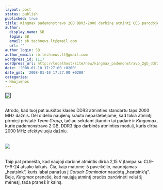 ```yaml
---
layout: post
status: publish
published: true
title: Kingmax pademonstravo 2GB DDR3-2000 darbinę atmintį CES parodoje
author:
  display_name: SB
  login: SB
  email: sb.technews.lt@gmail.com
  url: ''
author_login: SB
author_email: sb.technews.lt@gmail.com
wordpress_id: 1117
wordpress_url: http://localhost/site/new/kingmax_pademonstravo_2gb_ddr3_2000_darbine_atminti_ces_parodoje/
date: '2008-01-10 17:27:00 +0200'
date_gmt: '2008-01-10 17:27:00 +0200'
categories:
- Naujienos
---
```

<div class="imgright"><img src="http://www.technews.lt/upl/Failai/Kingmax%20logo.jpg" border="1"></div>
<p><br>Atrodo, kad tuoj pat aukštos klasės DDR3 atminties standartu taps 2000 MHz dažnis. Dėl didelio naujienų srauto nepastebėjome, kad tokia atmintį pirmieji pristatė <i>Team Group</i>, tačiau sekdami įkandin tai padarė ir <i>Kingamax</i>, kurie pademonstravo 2 GB, DDR3 tipo darbinės atminties modulį, kuris dirba 2000 MHz efektyviuoju dažniu.<br />
<br><br><img src="http://www.techpowerup.com/img/08-01-10/Kingmax_DDR3_2000MHz_CES_01.jpg"><br><br />
<br>Taip pat pranešta, kad naujoji darbinė atmintis dirba 2,15 V įtampa su CL9-9-9-24 atsako laikais. Čia, kaip matome iš paveikėlio, naudojamas „heatsink“, kuris labai panašus į <i>Corsair Dominator</i> naudotą „heatsink‘ą“. Beje, <i>Kingmax</i> pranešė, kad naująją atmintį pradės pardvinėti velai šį mėnesį, tada praneš ir kainą.<br />
<br></p>

